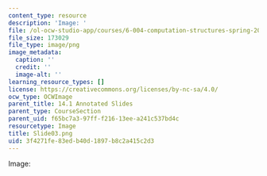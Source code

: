 ```yaml
---
content_type: resource
description: 'Image: '
file: /ol-ocw-studio-app/courses/6-004-computation-structures-spring-2017/3f4271fe83edb40d1897b8c2a415c2d3_Slide03.png
file_size: 173029
file_type: image/png
image_metadata:
  caption: ''
  credit: ''
  image-alt: ''
learning_resource_types: []
license: https://creativecommons.org/licenses/by-nc-sa/4.0/
ocw_type: OCWImage
parent_title: 14.1 Annotated Slides
parent_type: CourseSection
parent_uid: f65bc7a3-97ff-f216-13ee-a241c537bd4c
resourcetype: Image
title: Slide03.png
uid: 3f4271fe-83ed-b40d-1897-b8c2a415c2d3
---
```

Image: 